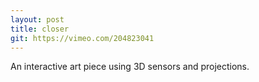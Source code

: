 ```yaml
---
layout: post
title: closer
git: https://vimeo.com/204823041
---
```


An interactive art piece using 3D sensors and projections.
